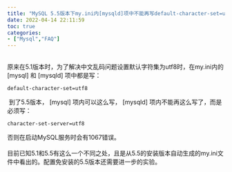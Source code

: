 ```yaml
---
title: "MySQL 5.5版本下my.ini内[mysqld]项中不能再写default-character-set=utf8"
date: 2022-04-14 22:11:59
toc: true
categories:
- ["Mysql","FAQ"]
---
```


  <br />原来在5.1版本时，为了解决中文乱码问题设置默认字符集为utf8时，在my.ini内的 [mysql] 和 [mysqld] 项中都是写：

```
default-character-set=utf8    
```
 到了5.5版本， [mysql] 项内可以这么写， [mysqld] 项内不能再这么写了，而是必须写：
```
character-set-server=utf8
```
否则在启动MySQL服务时会有1067错误。<br />  <br />目前已知5.1和5.5有这么一个不同之处，且是从5.5的安装版本自动生成的my.ini文件中看出的。配置免安装的5.5版本还需要进一步的实验。

